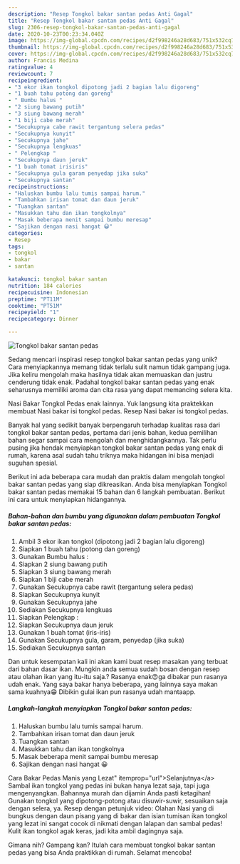 ```yaml
---
description: "Resep Tongkol bakar santan pedas Anti Gagal"
title: "Resep Tongkol bakar santan pedas Anti Gagal"
slug: 2306-resep-tongkol-bakar-santan-pedas-anti-gagal
date: 2020-10-23T00:23:34.040Z
image: https://img-global.cpcdn.com/recipes/d2f998246a28d683/751x532cq70/tongkol-bakar-santan-pedas-foto-resep-utama.jpg
thumbnail: https://img-global.cpcdn.com/recipes/d2f998246a28d683/751x532cq70/tongkol-bakar-santan-pedas-foto-resep-utama.jpg
cover: https://img-global.cpcdn.com/recipes/d2f998246a28d683/751x532cq70/tongkol-bakar-santan-pedas-foto-resep-utama.jpg
author: Francis Medina
ratingvalue: 4
reviewcount: 7
recipeingredient:
- "3 ekor ikan tongkol dipotong jadi 2 bagian lalu digoreng"
- "1 buah tahu potong dan goreng"
- " Bumbu halus "
- "2 siung bawang putih"
- "3 siung bawang merah"
- "1 biji cabe merah"
- "Secukupnya cabe rawit tergantung selera pedas"
- "Secukupnya kunyit"
- "Secukupnya jahe"
- "Secukupnya lengkuas"
- " Pelengkap "
- "Secukupnya daun jeruk"
- "1 buah tomat irisiris"
- "Secukupnya gula garam penyedap jika suka"
- "Secukupnya santan"
recipeinstructions:
- "Haluskan bumbu lalu tumis sampai harum."
- "Tambahkan irisan tomat dan daun jeruk"
- "Tuangkan santan"
- "Masukkan tahu dan ikan tongkolnya"
- "Masak beberapa menit sampai bumbu meresap"
- "Sajikan dengan nasi hangat 😀"
categories:
- Resep
tags:
- tongkol
- bakar
- santan

katakunci: tongkol bakar santan 
nutrition: 184 calories
recipecuisine: Indonesian
preptime: "PT11M"
cooktime: "PT51M"
recipeyield: "1"
recipecategory: Dinner

---
```



![Tongkol bakar santan pedas](https://img-global.cpcdn.com/recipes/d2f998246a28d683/751x532cq70/tongkol-bakar-santan-pedas-foto-resep-utama.jpg)

Sedang mencari inspirasi resep tongkol bakar santan pedas yang unik? Cara menyiapkannya memang tidak terlalu sulit namun tidak gampang juga. Jika keliru mengolah maka hasilnya tidak akan memuaskan dan justru cenderung tidak enak. Padahal tongkol bakar santan pedas yang enak seharusnya memiliki aroma dan cita rasa yang dapat memancing selera kita.

Nasi Bakar Tongkol Pedas enak lainnya. Yuk langsung kita praktekkan membuat Nasi bakar isi tongkol pedas. Resep Nasi bakar isi tongkol pedas.

Banyak hal yang sedikit banyak berpengaruh terhadap kualitas rasa dari tongkol bakar santan pedas, pertama dari jenis bahan, kedua pemilihan bahan segar sampai cara mengolah dan menghidangkannya. Tak perlu pusing jika hendak menyiapkan tongkol bakar santan pedas yang enak di rumah, karena asal sudah tahu triknya maka hidangan ini bisa menjadi suguhan spesial.


Berikut ini ada beberapa cara mudah dan praktis dalam mengolah tongkol bakar santan pedas yang siap dikreasikan. Anda bisa menyiapkan Tongkol bakar santan pedas memakai 15 bahan dan 6 langkah pembuatan. Berikut ini cara untuk menyiapkan hidangannya.

<!--inarticleads1-->

##### Bahan-bahan dan bumbu yang digunakan dalam pembuatan Tongkol bakar santan pedas:

1. Ambil 3 ekor ikan tongkol (dipotong jadi 2 bagian lalu digoreng)
1. Siapkan 1 buah tahu (potong dan goreng)
1. Gunakan  Bumbu halus :
1. Siapkan 2 siung bawang putih
1. Siapkan 3 siung bawang merah
1. Siapkan 1 biji cabe merah
1. Gunakan Secukupnya cabe rawit (tergantung selera pedas)
1. Siapkan Secukupnya kunyit
1. Gunakan Secukupnya jahe
1. Sediakan Secukupnya lengkuas
1. Siapkan  Pelengkap :
1. Siapkan Secukupnya daun jeruk
1. Gunakan 1 buah tomat (iris-iris)
1. Gunakan Secukupnya gula, garam, penyedap (jika suka)
1. Sediakan Secukupnya santan


Dan untuk kesempatan kali ini akan kami buat resep masakan yang terbuat dari bahan dasar ikan. Mungkin anda semua sudah bosan dengan resep atau olahan ikan yang itu-itu saja.? Rasanya enak😍ga dibakar pun rasanya udah enak. Yang saya bakar hanya beberapa, yang lainnya saya makan sama kuahnya😁 Dibikin gulai ikan pun rasanya udah mantaapp. 

<!--inarticleads2-->

##### Langkah-langkah menyiapkan Tongkol bakar santan pedas:

1. Haluskan bumbu lalu tumis sampai harum.
1. Tambahkan irisan tomat dan daun jeruk
1. Tuangkan santan
1. Masukkan tahu dan ikan tongkolnya
1. Masak beberapa menit sampai bumbu meresap
1. Sajikan dengan nasi hangat 😀


Cara Bakar Pedas Manis yang Lezat&#34; itemprop=&#34;url&#34;&gt;Selanjutnya&lt;/a&gt; Sambal ikan tongkol yang pedas ini bukan hanya lezat saja, tapi juga mengenyangkan. Bahannya murah dan dijamin Anda pasti ketagihan! Gunakan tongkol yang dipotong-potong atau disuwir-suwir, sesuaikan saja dengan selera, ya. Resep dengan petunjuk video: Olahan Nasi yang di bungkus dengan daun pisang yang di bakar dan isian tumisan ikan tongkol yang lezat ini sangat cocok di nikmati dengan lalapan dan sambal pedas! Kulit ikan tongkol agak keras, jadi kita ambil dagingnya saja. 

Gimana nih? Gampang kan? Itulah cara membuat tongkol bakar santan pedas yang bisa Anda praktikkan di rumah. Selamat mencoba!
